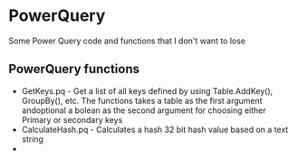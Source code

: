# PowerQuery
Some Power Query code and functions that I don't want to lose
## PowerQuery functions
* GetKeys.pq - Get a list of all keys defined by using Table.AddKey(), GroupBy(), etc. The functions takes a table as the first argument andoptional a bolean as the second argument for choosing either Primary or secondary keys
* CalculateHash.pq  - Calculates a hash 32 bit hash value based on a text string
* 
